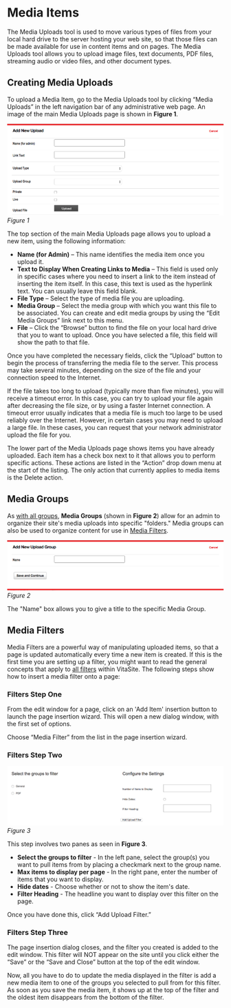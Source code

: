 # Media Items

The Media Uploads tool is used to move various types of files from your local hard drive to the server hosting your web site, so that those files can be made available for use in content items and on pages. The Media Uploads tool allows you to upload image files, text documents, PDF files, streaming audio or video files, and other
document types.

## Creating Media Uploads

To upload a Media Item, go to the Media Uploads tool by clicking “Media Uploads” in the left navigation bar of any administrative web page. An image of the main Media Uploads page is shown in **Figure 1**.

![Figure 1](img/upload_figure_1.png)
*Figure 1*

The top section of the main Media Uploads page allows you to upload a new item, using the following information:

* **Name (for Admin)** – This name identifies the media item once you upload it.
* **Text to Display When Creating Links to Media** – This field is used only in specific cases where you need to insert a link to the item instead of inserting the item itself. In this case, this text is used as the hyperlink text. You can usually leave this field blank.
* **File Type** – Select the type of media file you are uploading.
* **Media Group** – Select the media group with which you want this file to be associated. You can create and edit media groups by using the “Edit Media Groups” link next to this menu.
* **File** – Click the “Browse” button to find the file on your local hard drive that you to want to upload. Once you have selected a file, this field will show the path to that file.

Once you have completed the necessary fields, click the “Upload” button to begin the process of transferring the media file to the server. This process may take several minutes, depending on the size of the file and your connection speed to the Internet.

If the file takes too long to upload (typically more than five minutes), you will receive a timeout error. In this case, you can try to upload your file again after decreasing the file size, or by using a faster Internet connection. A timeout error usually indicates that a media file is much too large to be used reliably over the Internet. However, in certain cases you may need to upload a large file. In these cases, you can request that your network administrator upload the file for you.

The lower part of the Media Uploads page shows items you have already uploaded. Each item has a check box next to it that allows you to perform specific actions. These actions are listed in the “Action” drop down menu at the start of the listing. The only action that currently applies to media items is the Delete action.

## Media Groups

As [with all groups](/#groups), **Media Groups** (shown in **Figure 2**) allow for an admin to organize their site's media uploads into specific "folders." Media groups can also be used to organize content for use in [Media Filters](#media-filters).

![Figure 2](img/upload_figure_2.png)
*Figure 2*

The "Name" box allows you to give a title to the specific Media Group.

## Media Filters

Media Filters are a powerful way of manipulating uploaded items, so that a page is updated automatically every time a new  item is created. If this is the first time you are setting up a filter, you might want to read the general concepts that apply to [all  filters](/#filters) within VitaSite. The following steps show how to insert a media filter onto a page:

### Filters Step One

From the edit window for a page, click on an 'Add Item' insertion button to launch the page insertion wizard. This will open a new dialog window, with the first set of options.

Choose “Media Filter” from the list in the page insertion wizard.

### Filters Step Two

![Figure 3.](img/upload_figure_3.png)
*Figure 3*

This step involves two panes as seen in **Figure 3**.

* **Select the groups to filter** - In the left pane, select the group(s) you want to pull items from by placing a checkmark next to the group name.
* **Max items to display per page** - In the right pane, enter the number of items that you want to display.
* **Hide dates** - Choose whether or not to show the item's date.
* **Filter Heading** - The headline you want to display over this filter on the page.

Once you have done this, click “Add Upload Filter.”

### Filters Step Three

The page insertion dialog closes, and the filter you created is added to the edit window. This filter will NOT appear on the site until you click either the “Save” or the “Save and Close” button at the top of the edit window.

Now, all you have to do to update the media displayed in the filter is add a new media item to one of the groups you selected to pull from for this filter. As soon as you save the media item, it shows up at the top of the filter and the oldest item disappears from the bottom of the filter.